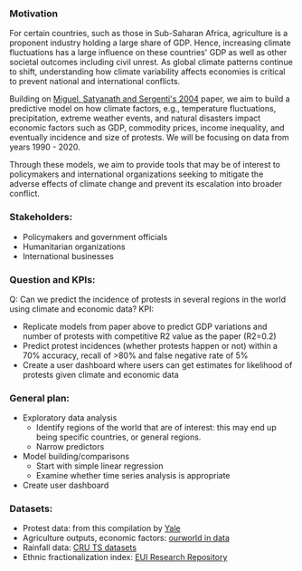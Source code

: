 <h3>Motivation</h3>

For certain countries, such as those in Sub-Saharan Africa, agriculture is a proponent industry holding a large share of GDP. Hence, increasing climate fluctuations has a large influence on these countries' GDP as well as other societal outcomes including civil unrest. As global climate patterns continue to shift, understanding how climate variability affects economies is critical to prevent national and international conflicts. 

Building on [Miguel, Satyanath and  Sergenti's 2004](https://www.jstor.org/stable/10.1086/421174?seq=1) paper, we aim to build a predictive model on how climate factors, e.g., temperature fluctuations, precipitation, extreme weather events, and natural disasters impact economic factors such as GDP, commodity prices, income inequality, and eventually incidence and size of protests. We will be focusing on data from years 1990 - 2020. 

Through these models, we aim to provide tools that may be of interest to policymakers and international organizations seeking to mitigate the adverse effects of climate change and prevent its escalation into broader conflict.

<h3>Stakeholders:</h3>  

* Policymakers and government officials
* Humanitarian organizations
* International businesses

<h3>Question and KPIs:</h3>  

Q: Can we predict the incidence of protests in several regions in the world using climate and economic data?
KPI:
* Replicate models from paper above to predict GDP variations and number of protests with competitive R2 value as the paper (R2=0.2) 
* Predict protest incidences (whether protests happen or not) within a 70% accuracy, recall of >80% and false negative rate of 5%
* Create a user dashboard where users can get estimates for likelihood of protests given climate and economic data

<h3>General plan:</h3>  

* Exploratory data analysis
  * Identify regions of the world that are of interest: this may end up being specific countries, or general regions.
  * Narrow predictors
* Model building/comparisons
  * Start with simple linear regression
  * Examine whether time series analysis is appropriate
* Create user dashboard
    
<h3>Datasets:</h3>  

* Protest data: from this compilation by [Yale](https://guides.library.yale.edu/c.php?g=956915&p=6961578)
* Agriculture outputs, economic factors: [ourworld in data](https://ourworldindata.org/)
* Rainfall data: [CRU TS datasets](https://crudata.uea.ac.uk/cru/data/hrg/)
* Ethnic fractionalization index: [EUI Research Repository](https://cadmus.eui.eu/handle/1814/68317)




